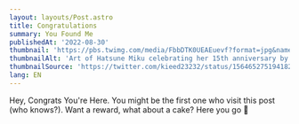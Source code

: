 ```yaml
---
layout: layouts/Post.astro
title: Congratulations
summary: You Found Me
publishedAt: '2022-08-30'
thumbnail: 'https://pbs.twimg.com/media/FbbDTK0UEAEuevf?format=jpg&name=4096x4096'
thumbnailAlt: 'Art of Hatsune Miku celebrating her 15th anniversary by @kieed23232 on Twitter'
thumbnailSource: 'https://twitter.com/kieed23232/status/1564652751941820416'
lang: EN
---
```


Hey, Congrats You're Here. You might be the first one who visit this post (who knows?). Want a reward, what about a cake? Here you go 🍰
